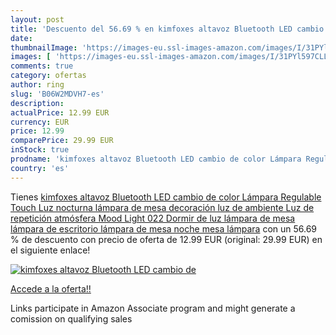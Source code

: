 ```yaml
---
layout: post
title: 'Descuento del 56.69 % en kimfoxes altavoz Bluetooth LED cambio de'
date: 
thumbnailImage: 'https://images-eu.ssl-images-amazon.com/images/I/31PYl597CLL._SL200_.jpg'
images: [ 'https://images-eu.ssl-images-amazon.com/images/I/31PYl597CLL._SL200_.jpg' ]
comments: true
category: ofertas
author: ring
slug: 'B06W2MDVH7-es'
description:
actualPrice: 12.99 EUR
currency: EUR
price: 12.99
comparePrice: 29.99 EUR
inStock: true
prodname: 'kimfoxes altavoz Bluetooth LED cambio de color Lámpara Regulable Touch Luz nocturna lámpara de mesa decoración luz de ambiente Luz de repetición atmósfera Mood Light 022 Dormir de luz lámpara de mesa lámpara de escritorio lámpara de mesa noche mesa lámpara'
country: 'es'
---
```


Tienes [kimfoxes altavoz Bluetooth LED cambio de color Lámpara Regulable Touch Luz nocturna lámpara de mesa decoración luz de ambiente Luz de repetición atmósfera Mood Light 022 Dormir de luz lámpara de mesa lámpara de escritorio lámpara de mesa noche mesa lámpara](https://www.amazon.es/dp/B06W2MDVH7/?tag=tolees-21) con un 56.69 % de descuento con precio de oferta de 12.99 EUR (original: 29.99 EUR) en el siguiente enlace!

[![kimfoxes altavoz Bluetooth LED cambio de](https://images-eu.ssl-images-amazon.com/images/I/31PYl597CLL._SL200_.jpg)](https://www.amazon.es/dp/B06W2MDVH7/?tag=tolees-21)

[Accede a la oferta!!](https://www.amazon.es/dp/B06W2MDVH7/?tag=tolees-21)

Links participate in Amazon Associate program and might generate a comission on qualifying sales


